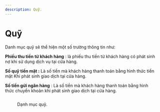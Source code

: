 ```yaml
---
description: Quỹ.
---
```


# Quỹ

Danh mục quỹ sẽ thể hiện một số trường thông tin như:

**Phiếu thu tiền từ khách hàng** : là phiếu thu tiền từ khách hàng có phát sinh nợ khi sử dụng dịch vụ tại cửa hàng.

**Số quỹ tiền mặt :** Là số tiền mà khách hàng thanh toán bằng hình thức tiền mặt Khi phát sinh giao dịch tại cửa hàng.

**Số tiền gửi ngân hàng** : Là số tiền mà khách hàng thanh toán bằng hình thức chuyển khoản khi phát sinh giao dịch tại cửa hàng.

<figure><img src=".gitbook/assets/QUỸ.png" alt=""><figcaption><p>Dạnh mục quỹ.</p></figcaption></figure>

